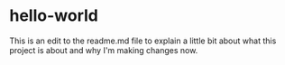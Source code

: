 # hello-world
This is an edit to the readme.md file to explain a little bit about what this project is about and why I'm making changes now.
